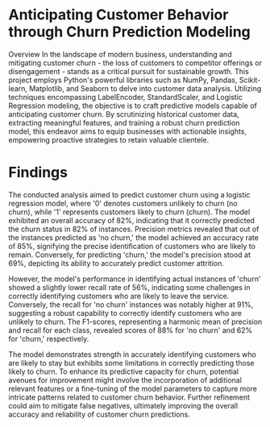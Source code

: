
# Anticipating Customer Behavior through Churn Prediction Modeling

Overview
In the landscape of modern business, understanding and mitigating customer churn - the loss of customers to competitor offerings or disengagement - stands as a critical pursuit for sustainable growth. This project employs Python's powerful libraries such as NumPy, Pandas, Scikit-learn, Matplotlib, and Seaborn to delve into customer data analysis. Utilizing techniques encompassing LabelEncoder, StandardScaler, and Logistic Regression modeling, the objective is to craft predictive models capable of anticipating customer churn. By scrutinizing historical customer data, extracting meaningful features, and training a robust churn prediction model, this endeavor aims to equip businesses with actionable insights, empowering proactive strategies to retain valuable clientele.




# Findings


The conducted analysis aimed to predict customer churn using a logistic regression model, where '0' denotes customers unlikely to churn (no churn), while '1' represents customers likely to churn (churn). The model exhibited an overall accuracy of 82%, indicating that it correctly predicted the churn status in 82% of instances. Precision metrics revealed that out of the instances predicted as 'no churn,' the model achieved an accuracy rate of 85%, signifying the precise identification of customers who are likely to remain. Conversely, for predicting 'churn,' the model's precision stood at 69%, depicting its ability to accurately predict customer attrition.

However, the model's performance in identifying actual instances of 'churn' showed a slightly lower recall rate of 56%, indicating some challenges in correctly identifying customers who are likely to leave the service. Conversely, the recall for 'no churn' instances was notably higher at 91%, suggesting a robust capability to correctly identify customers who are unlikely to churn. The F1-scores, representing a harmonic mean of precision and recall for each class, revealed scores of 88% for 'no churn' and 62% for 'churn,' respectively.

The model demonstrates strength in accurately identifying customers who are likely to stay but exhibits some limitations in correctly predicting those likely to churn. To enhance its predictive capacity for churn, potential avenues for improvement might involve the incorporation of additional relevant features or a fine-tuning of the model parameters to capture more intricate patterns related to customer churn behavior. Further refinement could aim to mitigate false negatives, ultimately improving the overall accuracy and reliability of customer churn predictions.




